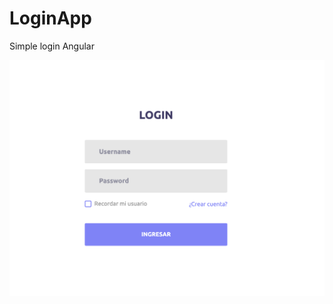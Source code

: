 # LoginApp

Simple login Angular


![](https://github.com/Klerith/angular-login-demoapp/blob/master/src/assets/images/demo.png?raw=true)

